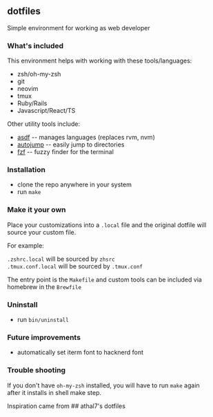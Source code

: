 ## dotfiles

Simple environment for working as web developer

### What's included

This environment helps with working with these tools/languages:

- zsh/oh-my-zsh
- git
- neovim
- tmux
- Ruby/Rails
- Javascript/React/TS

Other utility tools include:

- [asdf](https://github.com/asdf-vm/asdf) -- manages languages (replaces rvm, nvm)
- [autojump](https://github.com/wting/autojump) -- easily jump to directories
- [fzf](https://github.com/junegunn/fzf) -- fuzzy finder for the terminal

### Installation

- clone the repo anywhere in your system
- run `make`

### Make it your own

Place your customizations into a `.local` file and the original dotfile will source your
custom file.

For example:

`.zshrc.local` will be sourced by `zhsrc` \
`.tmux.conf.local` will be sourced by `.tmux.conf`

The entry point is the `Makefile` and custom tools can be included via homebrew in
the `Brewfile`

### Uninstall

- run `bin/uninstall`

### Future improvements

- automatically set iterm font to hacknerd font

### Trouble shooting

If you don't have `oh-my-zsh` installed, you will have to run `make` again \
after it installs in shell make step. 

Inspiration came from ## athal7's dotfiles
